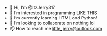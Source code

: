 - 👋 Hi, I’m @ItzJerry317
- 👀 I’m interested in programming LIKE THIS
- 🌱 I’m currently learning HTML and Python!
- 💞️ I’m looking to collaborate on nothing lol
- 📫 How to reach me little_jerry@outlook.com

<!---
ItzJerry317/ItzJerry317 is a ✨ special ✨ repository because its `README.md` (this file) appears on your GitHub profile.
You can click the Preview link to take a look at your changes.
--->
